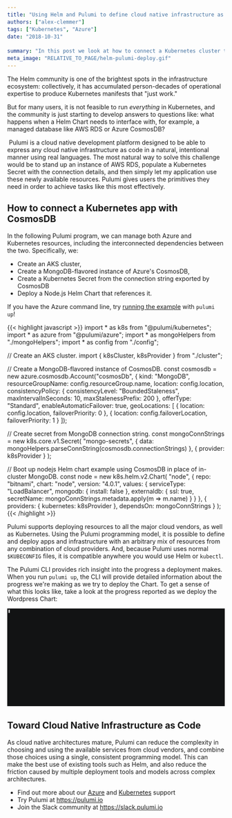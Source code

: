 ```yaml
---
title: "Using Helm and Pulumi to define cloud native infrastructure as code"
authors: ["alex-clemmer"]
tags: ["Kubernetes", "Azure"]
date: "2018-10-31"

summary: "In this post we look at how to connect a Kubernetes cluster to a Database with Pulumi, using Microsoft AKS, CosmosDB and Helm."
meta_image: "RELATIVE_TO_PAGE/helm-pulumi-deploy.gif"
---
```


The Helm community is one of the brightest spots in the infrastructure
ecosystem: collectively, it has accumulated person-decades of
operational expertise to produce Kubernetes manifests that "just work."

But for many users, it is not feasible to run *everything* in
Kubernetes, and the community is just starting to develop answers to
questions like: what happens when a Helm Chart needs to interface with,
for example, a managed database like AWS RDS or Azure CosmosDB?

 Pulumi is a cloud native development platform designed to be able to
express any cloud native infrastructure as code in a natural,
intentional manner using real languages. The most natural way to solve
this challenge would be to stand up an instance of AWS RDS, populate a
Kubernetes Secret with the connection details, and then simply let my
application use these newly available resources. Pulumi gives users the
primitives they need in order to achieve tasks like this most
effectively.

## How to connect a Kubernetes app with CosmosDB

In the following Pulumi program, we can manage both Azure and Kubernetes
resources, including the interconnected dependencies between the two.
Specifically, we:

- Create an AKS cluster,
- Create a MongoDB-flavored instance of Azure's CosmosDB,
- Create a Kubernetes Secret from the connection string exported by
  CosmosDB
- Deploy a Node.js Helm Chart that references it.

If you have the Azure command line, try [running the
example](https://github.com/pulumi/examples/tree/master/azure-ts-aks-mean)
with `pulumi up`!

{{< highlight javascript >}}
import * as k8s from "@pulumi/kubernetes";
import * as azure from "@pulumi/azure";
import * as mongoHelpers from "./mongoHelpers";
import * as config from "./config";

// Create an AKS cluster.
import { k8sCluster, k8sProvider } from "./cluster";

// Create a MongoDB-flavored instance of CosmosDB.
const cosmosdb = new azure.cosmosdb.Account("cosmosDb", {
    kind: "MongoDB",
    resourceGroupName: config.resourceGroup.name,
    location: config.location,
    consistencyPolicy: {
        consistencyLevel: "BoundedStaleness",
        maxIntervalInSeconds: 10,
        maxStalenessPrefix: 200
    },
    offerType: "Standard",
    enableAutomaticFailover: true,
    geoLocations: [
        { location: config.location, failoverPriority: 0 },
        { location: config.failoverLocation, failoverPriority: 1 }
    ]);

// Create secret from MongoDB connection string.
const mongoConnStrings = new k8s.core.v1.Secret(
    "mongo-secrets",
    { data: mongoHelpers.parseConnString(cosmosdb.connectionStrings) },
    { provider: k8sProvider }
);

// Boot up nodejs Helm chart example using CosmosDB in place of in-cluster MongoDB.
const node = new k8s.helm.v2.Chart(
    "node",
    {
        repo: "bitnami",
        chart: "node",
        version: "4.0.1",
        values: {
            serviceType: "LoadBalancer",
            mongodb: { install: false },
            externaldb: { ssl: true, secretName: mongoConnStrings.metadata.apply(m => m.name) }
        }
    },
    { providers: { kubernetes: k8sProvider }, dependsOn: mongoConnStrings }
);
{{< /highlight >}}

Pulumi supports deploying resources to all the major cloud vendors, as
well as Kubernetes. Using the Pulumi programming model, it is possible
to define and deploy apps and infrastructure with an arbitrary mix of
resources from any combination of cloud providers. And, because Pulumi
uses normal `$KUBECONFIG` files, it is compatible anywhere you would use
Helm or `kubectl`.

The Pulumi CLI provides rich insight into the progress a deployment
makes. When you run `pulumi up`, the CLI will provide detailed
information about the progress we're making as we try to deploy the
Chart. To get a sense of what this looks like, take a look at the
progress reported as we deploy the Wordpress Chart:

![helm-pulumi-deploy](./helm-pulumi-deploy.gif)

## Toward Cloud Native Infrastructure as Code

As cloud native architectures mature, Pulumi can reduce the complexity
in choosing and using the available services from cloud vendors, and
combine those choices using a single, consistent programming model. This
can make the best use of existing tools such as Helm, and also reduce
the friction caused by multiple deployment tools and models across
complex architectures.

- Find out more about our [Azure](https://www.pulumi.com/azure) and
  [Kubernetes](https://www.pulumi.com/kubernetes) support
- Try Pulumi at <https://pulumi.io> 
- Join the Slack community at <https://slack.pulumi.io> 

